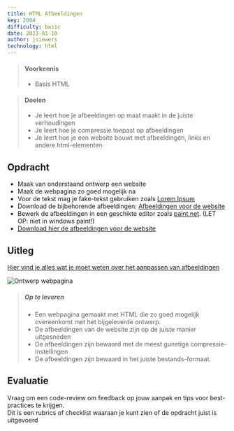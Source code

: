 ```yaml
---
title: HTML Afbeeldingen
key: 2004
difficulty: basic
date: 2023-01-10
author: jsiewers
technology: html
---
```




> #### Voorkennis
> * Basis HTML

> #### Doelen
> * Je leert hoe je afbeeldingen op maat maakt in de juiste verhoudingen
> * Je leert hoe je compressie toepast op afbeeldingen
> * Je leert hoe je een website bouwt met afbeeldingen, links en andere html-elementen


## Opdracht
* Maak van onderstaand ontwerp een website
* Maak de webpagina zo goed mogelijk na
* Voor de tekst mag je fake-tekst gebruiken zoals [Lorem Ipsum](https://www.lipsum.com/)
* Download de bijbehorende afbeeldingen: [Afbeeldingen voor de website](https://static.edutorial.nl/html/wilkens-materiaal.zip)
* Bewerk de afbeeldingen in een geschikte editor zoals [paint.net](https://www.getpaint.net/download.html). (LET OP: niet in windows paint!)
* [Download hier de afbeeldingen voor de website](https://static.edutorial.nl/html/wilkens-materiaal.zip)

## Uitleg
[Hier vind je alles wat je moet weten over het aanpassen van afbeeldingen](https://www.edutorial.nl/html/afbeeldingen-aanpassen/)

![Ontwerp webpagina](https://static.edutorial.nl/html/over_ons@0.5x.png)


> ##### Op te leveren
> * Een webpagina gemaakt met HTML die zo goed mogelijk overeenkomt met het bijgeleverde ontwerp.
> * De afbeeldingen van de website zijn op de juiste manier uitgesneden
> * De afbeeldingen zijn bewaard met de meest gunstige compressie-instellingen
> * De afbeeldingen zijn bewaard in het juiste bestands-formaat.

## Evaluatie
Vraag om een code-review om feedback op jouw aanpak en tips voor best-practices te krijgen.<br>
Dit is een rubrics of checklist waaraan je kunt zien of de opdracht juist is uitgevoerd
